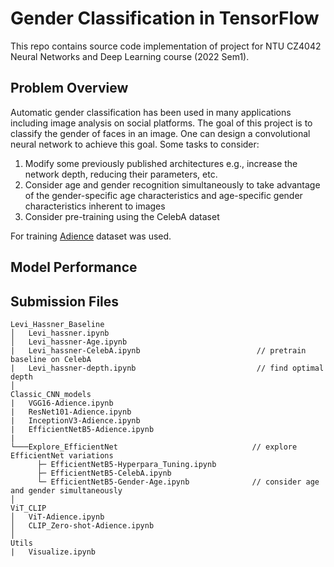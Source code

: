 # Gender Classification in TensorFlow

This repo contains source code implementation of project for NTU CZ4042 Neural Networks and Deep Learning course (2022 Sem1).

## Problem Overview
Automatic gender classification has been used in many applications including image analysis on social 
platforms. The goal of this project is to classify the gender of faces in an image. One can design a 
convolutional neural network to achieve this goal. Some tasks to consider:
1. Modify some previously published architectures e.g., increase the network depth, reducing their 
parameters, etc.
2. Consider age and gender recognition simultaneously to take advantage of the gender-specific age 
characteristics and age-specific gender characteristics inherent to images
3. Consider pre-training using the CelebA dataset 

For training [Adience](https://talhassner.github.io/home/projects/Adience/Adience-data.html#agegender) dataset was used.

## Model Performance

## Submission Files

```
Levi_Hassner_Baseline
│   Levi_hassner.ipynb
│   Levi_hassner-Age.ipynb                                   
|   Levi_hassner-CelebA.ipynb                          // pretrain baseline on CelebA
|   Levi_hassner-depth.ipynb                           // find optimal depth
│  
Classic_CNN_models
|   VGG16-Adience.ipynb										
|   ResNet101-Adience.ipynb								      
|   InceptionV3-Adience.ipynb									
|   EfficientNetB5-Adience.ipynb								 
|   
└───Explore_EfficientNet                              // explore EfficientNet variations 
      ├─ EfficientNetB5-Hyperpara_Tuning.ipynb
      ├─ EfficientNetB5-CelebA.ipynb
      └─ EfficientNetB5-Gender-Age.ipynb              // consider age and gender simultaneously
│
ViT_CLIP                                                      
│   ViT-Adience.ipynb
│   CLIP_Zero-shot-Adience.ipynb
│   
Utils  														
|   Visualize.ipynb

```